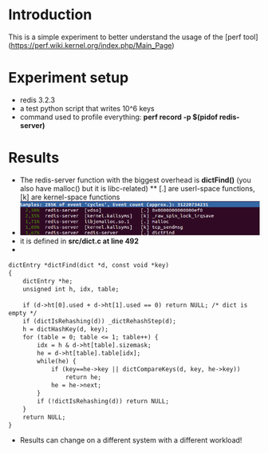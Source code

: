 # Introduction
This is a simple experiment to better understand the usage of the [perf tool] (https://perf.wiki.kernel.org/index.php/Main_Page)

# Experiment setup
* redis 3.2.3
* a test python script that writes 10^6 keys
* command used to profile everything: **perf record -p $(pidof redis-server)**

# Results
* The redis-server function with the biggest overhead is **dictFind()** (you also have malloc() but it is libc-related)
** [.] are userl-space functions, [k] are kernel-space functions
* ![Perf report](screenshots/perf_report.png?raw=true "Perf report")
* it is defined in **src/dict.c at line 492**
* 
```
dictEntry *dictFind(dict *d, const void *key)
{
    dictEntry *he;
    unsigned int h, idx, table;

    if (d->ht[0].used + d->ht[1].used == 0) return NULL; /* dict is empty */
    if (dictIsRehashing(d)) _dictRehashStep(d);
    h = dictHashKey(d, key);
    for (table = 0; table <= 1; table++) {
        idx = h & d->ht[table].sizemask;
        he = d->ht[table].table[idx];
        while(he) {
            if (key==he->key || dictCompareKeys(d, key, he->key))
                return he;
            he = he->next;
        }
        if (!dictIsRehashing(d)) return NULL;
    }
    return NULL;
}
```
* Results can change on a different system with a different workload!

